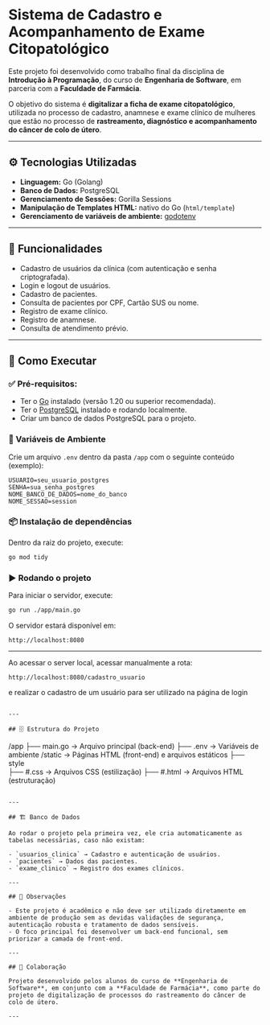 
# Sistema de Cadastro e Acompanhamento de Exame Citopatológico

Este projeto foi desenvolvido como trabalho final da disciplina de **Introdução à Programação**, do curso de **Engenharia de Software**, em parceria com a **Faculdade de Farmácia**.

O objetivo do sistema é **digitalizar a ficha de exame citopatológico**, utilizada no processo de cadastro, anamnese e exame clínico de mulheres que estão no processo de **rastreamento, diagnóstico e acompanhamento do câncer de colo de útero**.

---

## ⚙️ Tecnologias Utilizadas

- **Linguagem:** Go (Golang)
- **Banco de Dados:** PostgreSQL
- **Gerenciamento de Sessões:** Gorilla Sessions
- **Manipulação de Templates HTML:** nativo do Go (`html/template`)
- **Gerenciamento de variáveis de ambiente:** [godotenv](https://github.com/joho/godotenv)

---

## 📑 Funcionalidades

- Cadastro de usuários da clínica (com autenticação e senha criptografada).
- Login e logout de usuários.
- Cadastro de pacientes.
- Consulta de pacientes por CPF, Cartão SUS ou nome.
- Registro de exame clínico.
- Registro de anamnese.
- Consulta de atendimento prévio.

---

## 🚀 Como Executar

### ✅ Pré-requisitos:

- Ter o [Go](https://golang.org/doc/install) instalado (versão 1.20 ou superior recomendada).
- Ter o [PostgreSQL](https://www.postgresql.org/) instalado e rodando localmente.
- Criar um banco de dados PostgreSQL para o projeto.

### 🔧 Variáveis de Ambiente

Crie um arquivo `.env` dentro da pasta `/app` com o seguinte conteúdo (exemplo):

```
USUARIO=seu_usuario_postgres
SENHA=sua_senha_postgres
NOME_BANCO_DE_DADOS=nome_do_banco
NOME_SESSAO=session
```

### 📦 Instalação de dependências

Dentro da raiz do projeto, execute:

```bash
go mod tidy
```

### ▶️ Rodando o projeto

Para iniciar o servidor, execute:

```bash
go run ./app/main.go
```

O servidor estará disponível em:

```
http://localhost:8080
```

---

Ao acessar o server local, acessar manualmente a rota:

```
http://localhost:8080/cadastro_usuario
```

e realizar o cadastro de um usuário para ser utilizado na página de login
```

---

## 🗄️ Estrutura do Projeto

```
/app
  ├── main.go          -> Arquivo principal (back-end)
  ├── .env             -> Variáveis de ambiente
/static                -> Páginas HTML (front-end) e arquivos estáticos
  ├── style            
    ├── #.css          -> Arquivos CSS (estilização)
  ├── #.html           -> Arquivos HTML (estruturação)
```

---

## 🏗️ Banco de Dados

Ao rodar o projeto pela primeira vez, ele cria automaticamente as tabelas necessárias, caso não existam:

- `usuarios_clinica` → Cadastro e autenticação de usuários.
- `pacientes` → Dados das pacientes.
- `exame_clinico` → Registro dos exames clínicos.

---

## 🚩 Observações

- Este projeto é acadêmico e não deve ser utilizado diretamente em ambiente de produção sem as devidas validações de segurança, autenticação robusta e tratamento de dados sensíveis.
- O foco principal foi desenvolver um back-end funcional, sem priorizar a camada de front-end.

---

## 🤝 Colaboração

Projeto desenvolvido pelos alunos do curso de **Engenharia de Software**, em conjunto com a **Faculdade de Farmácia**, como parte do projeto de digitalização de processos do rastreamento do câncer de colo de útero.

---
